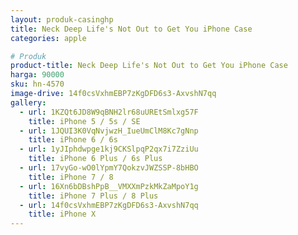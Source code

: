 ```yaml
---
layout: produk-casinghp
title: Neck Deep Life's Not Out to Get You iPhone Case
categories: apple

# Produk
product-title: Neck Deep Life's Not Out to Get You iPhone Case
harga: 90000
sku: hn-4570
image-drive: 14f0csVxhmEBP7zKgDFD6s3-AxvshN7qq
gallery:
  - url: 1KZQt6JD8W9qBNH2lr68uUREtSmlxg57F
    title: iPhone 5 / 5s / SE
  - url: 1JQUI3K0VqNvjwzH_IueUmClM8Kc7gNnp
    title: iPhone 6 / 6s
  - url: 1yJIphdwpge1kj9CKSlpqP2qx7i7ZziUu
    title: iPhone 6 Plus / 6s Plus
  - url: 17vyGo-wO0lYpmY7QokzvJWZSSP-8bHBO
    title: iPhone 7 / 8
  - url: 16Xn6bDBshPpB__VMXXmPzkMkZaMpoY1g
    title: iPhone 7 Plus / 8 Plus
  - url: 14f0csVxhmEBP7zKgDFD6s3-AxvshN7qq
    title: iPhone X
---
```

